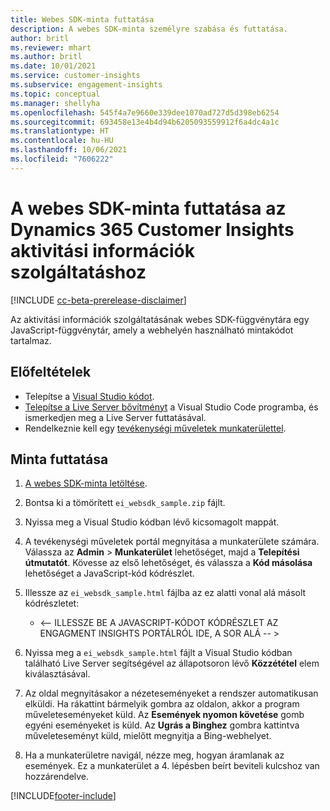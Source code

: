 ```yaml
---
title: Webes SDK-minta futtatása
description: A webes SDK-minta személyre szabása és futtatása.
author: britl
ms.reviewer: mhart
ms.author: britl
ms.date: 10/01/2021
ms.service: customer-insights
ms.subservice: engagement-insights
ms.topic: conceptual
ms.manager: shellyha
ms.openlocfilehash: 545f4a7e9660e339dee1070ad727d5d398eb6254
ms.sourcegitcommit: 693458e13e4b4d94b6205093559912f6a4dc4a1c
ms.translationtype: HT
ms.contentlocale: hu-HU
ms.lasthandoff: 10/06/2021
ms.locfileid: "7606222"
---
```

# <a name="run-the-web-sdk-sample-for-dynamics-365-customer-insights-engagement-insights-capability"></a>A webes SDK-minta futtatása az Dynamics 365 Customer Insights aktivitási információk szolgáltatáshoz

[!INCLUDE [cc-beta-prerelease-disclaimer](includes/cc-beta-prerelease-disclaimer.md)]

Az aktivitási információk szolgáltatásának webes SDK-függvénytára egy JavaScript-függvénytár, amely a webhelyén használható mintakódot tartalmaz.

## <a name="prerequisites"></a>Előfeltételek

- Telepítse a [Visual Studio kódot](https://code.visualstudio.com/).
- [Telepítse a Live Server bővítményt](https://marketplace.visualstudio.com/items?itemName=ritwickdey.LiveServer) a Visual Studio Code programba, és ismerkedjen meg a Live Server futtatásával.
- Rendelkeznie kell egy [tevékenységi műveletek munkaterülettel](create-workspace.md).

## <a name="run-sample"></a>Minta futtatása

1. [A webes SDK-minta letöltése](https://download.pi.dynamics.com/sdk/EngagementInsightsSamples/ei_websdk_sample.zip).

1. Bontsa ki a tömörített `ei_websdk_sample.zip` fájlt.

1. Nyissa meg a Visual Studio kódban lévő kicsomagolt mappát.

1. A tevékenységi műveletek portál megnyitása a munkaterülete számára. Válassza az **Admin** > **Munkaterület** lehetőséget, majd a **Telepítési útmutatót**. Kövesse az első lehetőséget, és válassza a **Kód másolása** lehetőséget a JavaScript-kód kódrészlet.

1. Illessze az `ei_websdk_sample.html` fájlba az ez alatti vonal alá másolt kódrészletet:

   - <-- ILLESSZE BE A JAVASCRIPT-KÓDOT KÓDRÉSZLET AZ ENGAGMENT INSIGHTS PORTÁLRÓL IDE, A SOR ALÁ -- >

1. Nyissa meg a `ei_websdk_sample.html` fájlt a Visual Studio kódban található Live Server segítségével az állapotsoron lévő **Közzététel** elem kiválasztásával.

1. Az oldal megnyitásakor a nézeteseményeket a rendszer automatikusan elküldi. Ha rákattint bármelyik gombra az oldalon, akkor a program műveleteseményeket küld. Az **Események nyomon követése** gomb egyéni eseményeket is küld. Az **Ugrás a Binghez** gombra kattintva műveleteseményt küld, mielőtt megnyitja a Bing-webhelyet.

1. Ha a munkaterületre navigál, nézze meg, hogyan áramlanak az események. Ez a munkaterület a 4. lépésben beírt beviteli kulcshoz van hozzárendelve.


[!INCLUDE[footer-include](../includes/footer-banner.md)]
